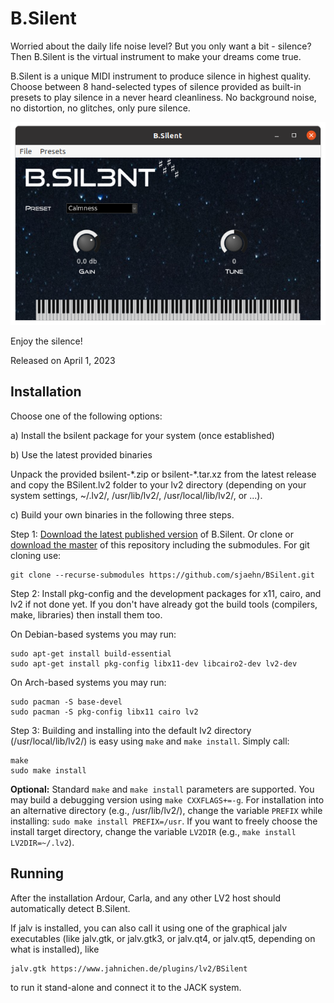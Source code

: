 # B.Silent

Worried about the daily life noise level? But you only want a bit - silence? 
Then B.Silent is the virtual instrument to make your dreams come true.

B.Silent is a unique MIDI instrument to produce silence in highest quality.
Choose between 8 hand-selected types of silence provided as built-in presets
to play silence in a never heard cleanliness. No background noise, no 
distortion, no glitches, only pure silence.

![screenshot](https://github.com/sjaehn/BSilent/blob/master/doc/screenshot.png "Screenshot from B.Silent")

Enjoy the silence!

Released on April 1, 2023


## Installation

Choose one of the following options:

a) Install the bsilent package for your system (once established)

b) Use the latest provided binaries

Unpack the provided bsilent-\*.zip or bsilent-\*.tar.xz from the latest release and 
copy the BSilent.lv2 folder to your lv2 directory (depending on your system settings,
~/.lv2/, /usr/lib/lv2/, /usr/local/lib/lv2/, or ...).

c) Build your own binaries in the following three steps.

Step 1: [Download the latest published version](https://github.com/sjaehn/BSilent/releases) of B.Silent. Or clone or
[download the master](https://github.com/sjaehn/BSilent/archive/master.zip) of this repository including the submodules. For git cloning use:
```
git clone --recurse-submodules https://github.com/sjaehn/BSilent.git
```

Step 2: Install pkg-config and the development packages for x11, cairo, and lv2 if not done yet. If you
don't have already got the build tools (compilers, make, libraries) then install them too.

On Debian-based systems you may run:
```
sudo apt-get install build-essential
sudo apt-get install pkg-config libx11-dev libcairo2-dev lv2-dev
```

On Arch-based systems you may run:
```
sudo pacman -S base-devel
sudo pacman -S pkg-config libx11 cairo lv2
```

Step 3: Building and installing into the default lv2 directory (/usr/local/lib/lv2/) is easy using `make` and
`make install`. Simply call:
```
make
sudo make install
```

**Optional:** Standard `make` and `make install` parameters are supported. You may build a debugging version 
using `make CXXFLAGS+=-g`. For installation into an alternative directory (e.g., /usr/lib/lv2/), change the
variable `PREFIX` while installing: `sudo make install PREFIX=/usr`. If you want to freely choose the
install target directory, change the variable `LV2DIR` (e.g., `make install LV2DIR=~/.lv2`).


## Running

After the installation Ardour, Carla, and any other LV2 host should automatically detect B.Silent.

If jalv is installed, you can also call it using one of the graphical jalv executables (like
jalv.gtk, or jalv.gtk3, or jalv.qt4, or jalv.qt5, depending on what is installed), like

```
jalv.gtk https://www.jahnichen.de/plugins/lv2/BSilent
```

to run it stand-alone and connect it to the JACK system.